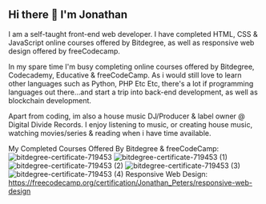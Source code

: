 ## Hi there 👋 I'm Jonathan 

I am a self-taught front-end web developer.
I have completed HTML, CSS & JavaScript online courses offered by Bitdegree, as well as responsive web design offered by freeCodecamp.

In my spare time I'm busy completing online courses offered by Bitdegree, Codecademy, Educative & freeCodeCamp.
As i would still love to learn other languages such as Python, PHP Etc Etc, there's a lot if programming languages out there...and start a trip into back-end development, as well as blockchain development.

Apart from coding, im also a house music DJ/Producer & label owner @ Digital Divide Records. 
I enjoy listening to music, or creating house music, watching movies/series & reading when i have time available.

My Completed Courses Offered By Bitdegree & freeCodeCamp:
![bitdegree-certificate-719453](https://github.com/user-attachments/assets/be514097-5b73-4f73-9cfd-6fe565a87d61)
![bitdegree-certificate-719453 (1)](https://github.com/user-attachments/assets/641b9e92-c5eb-4a91-b3d1-fbfd4e622231)
![bitdegree-certificate-719453 (2)](https://github.com/user-attachments/assets/bc45719d-3444-41c6-bba1-e30f079d1739)
![bitdegree-certificate-719453 (3)](https://github.com/user-attachments/assets/771d59b9-a1e5-432b-a1d7-e2e54699d87e)
![bitdegree-certificate-719453 (4)](https://github.com/user-attachments/assets/aae7c9a7-a0ef-4f8e-8621-92cc54d5934f)
Responsive Web Design:
https://freecodecamp.org/certification/Jonathan_Peters/responsive-web-design


